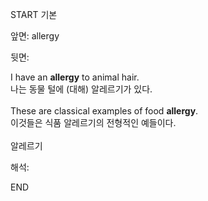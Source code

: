START
기본

앞면:
allergy


뒷면:
<div>I have an <strong>allergy</strong> to animal hair. </div><div>나는 동물 털에 (대해) 알레르기가 있다.</div><div><br></div><div>These are classical examples of food <strong>allergy</strong>. </div><div><div>이것들은 식품 알레르기의 전형적인 예들이다.</div></div><div><br></div><div>알레르기</div>


해석:

END